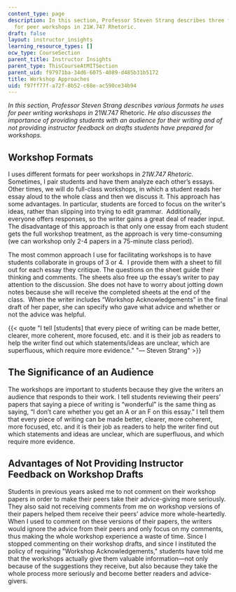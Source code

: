 ```yaml
---
content_type: page
description: In this section, Professor Steven Strang describes three formats he uses
  for peer workshops in 21W.747 Rhetoric.
draft: false
layout: instructor_insights
learning_resource_types: []
ocw_type: CourseSection
parent_title: Instructor Insights
parent_type: ThisCourseAtMITSection
parent_uid: f97971ba-34d6-6075-4089-d485b31b5172
title: Workshop Approaches
uid: f97ff77f-a72f-8b52-c68e-ac590ce34b94
---
```

_In this section, Professor Steven Strang describes various formats he uses for peer writing workshops in_ 21W.747 Rhetoric. _He also discusses the importance of providing students with an audience for their writing and of not providing instructor feedback on drafts students have prepared for workshops._

## Workshop Formats

I uses different formats for peer workshops in _21W.747 Rhetoric_. Sometimes, I pair students and have them analyze each other’s essays. Other times, we will do full-class workshops, in which a student reads her essay aloud to the whole class and then we discuss it. This approach has some advantages. In particular, students are forced to focus on the writer's ideas, rather than slipping into trying to edit grammar.  Additionally, everyone offers responses, so the writer gains a great deal of reader input. The disadvantage of this approach is that only one essay from each student gets the full workshop treatment, as the approach is very time-consuming (we can workshop only 2-4 papers in a 75-minute class period).

The most common approach I use for facilitating workshops is to have students collaborate in groups of 3 or 4.  I provide them with a sheet to fill out for each essay they critique. The questions on the sheet guide their thinking and comments. The sheets also free up the essay’s writer to pay attention to the discussion. She does not have to worry about jotting down notes because she will receive the completed sheets at the end of the class.  When the writer includes “Workshop Acknowledgements” in the final draft of her paper, she can specify who gave what advice and whether or not the advice was helpful.

{{< quote "I tell [students] that every piece of writing can be made better, clearer, more coherent, more focused, etc. and it is their job as readers to help the writer find out which statements/ideas are unclear, which are superfluous, which require more evidence." "— Steven Strang" >}}

## The Significance of an Audience 

The workshops are important to students because they give the writers an audience that responds to their work. I tell students reviewing their peers’ papers that saying a piece of writing is “wonderful” is the same thing as saying, “I don’t care whether you get an A or an F on this essay.” I tell them that every piece of writing can be made better, clearer, more coherent, more focused, etc. and it is their job as readers to help the writer find out which statements and ideas are unclear, which are superfluous, and which require more evidence.

## Advantages of Not Providing Instructor Feedback on Workshop Drafts

Students in previous years asked me to not comment on their workshop papers in order to make their peers take their advice-giving more seriously. They also said not receiving comments from me on workshop versions of their papers helped them receive their peers’ advice more whole-heartedly. When I used to comment on these versions of their papers, the writers would ignore the advice from their peers and only focus on my comments, thus making the whole workshop experience a waste of time. Since I stopped commenting on their workshop drafts, and since I instituted the policy of requiring "Workshop Acknowledgements," students have told me that the workshops actually give them valuable information—not only because of the suggestions they receive, but also because they take the whole process more seriously and become better readers and advice-givers.